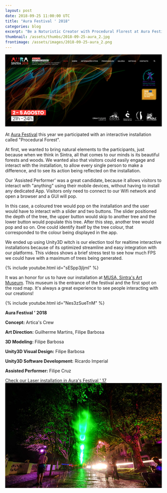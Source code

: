 ```yaml
---
layout: post
date: 2018-09-25 11:00:00 UTC
title: "Aura Festival ' 2018"
categories: blog
excerpt: "Be a Naturistic Creator with Procedural Florest at Aura Festival ' 2018"
thumbnail: /assets/thumbs/2018-09-25-aura_2.jpg
frontimage: /assets/images/2018-09-25-aura_2.png
---
```


![](/assets/images/2018-09-25-aura_2.png)

At [Aura Festival][1] this year we participated with an interactive installation called "Procedural Forest". 

At first, we wanted to bring natural elements to the participants, just because when we think in Sintra, all that comes to our minds is its beautiful forests and woods. We wanted also that visitors could easily engage and interact with the installation, to allow every single person to make a difference, and to see its action being reflected on the installation.

Our 'Assisted Performer' was a great candidate, because it allows visitors to interact with "anything" using their mobile devices, without having to install any dedicated App. Visitors only need to connect to our Wifi network and open a browser and a GUI will pop.

In this case, a coloured tree would pop on the installation and the user would have to interact with a slider and two buttons. The slider positioned the depth of the tree, the upper button would skip to another tree and the lower button would populate this tree. After this step, another tree would pop and so on. One could identify itself by the tree colour, that corresponded to the colour being displayed in the app.

We ended up using Unity3D witch is our election tool for realtime interactive installations because of its optimized streamline and easy integration with our platforms. This videos shows a brief stress test to see how much FPS we could have with a maximum of trees being generated.

{% include youtube.html id="sESpp3jljmI" %}

It was an honor for us to have our installation at [MUSA, Sintra's Art Museum][3]. This museum is the entrance of the festival and the first spot on the road map. It's always a great experience to see people interacting with our creations!

{% include youtube.html id="Nes3zSueTnM" %}

<b>Aura Festival ' 2018</b>

<b>Concept:</b>
Artica's Crew

<b>Art Direction:</b>
Guilherme Martins, Filipe Barbosa

<b>3D Modeling:</b>
Filipe Barbosa

<b>Unity3D Visual Design:</b>
Filipe Barbosa

<b>Unity3D Software Development:</b>
Ricardo Imperial

<b>Assisted Performer:</b>
Filipe Cruz

[Check our Laser installation in Aura's Festival ' 17][2]
![](/assets/images/2017-10-13-hugo-grilo.jpg)

[1]: http://www.aurafestival.pt/
[2]: http://artica.cc/blog/2017/10/13/532nm.html
[3]: http://www.cm-sintra.pt/musa
